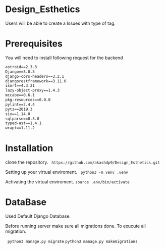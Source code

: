 # Design_Esthetics
Users will be able to create a Issues with type of tag.
# Prerequisites
You will need to install following request for the backend
``` asgiref==3.2.3
astroid==2.3.3
Django==3.0.3
django-cors-headers==3.2.1
djangorestframework==3.11.0
isort==4.3.21
lazy-object-proxy==1.4.3
mccabe==0.6.1
pkg-resources==0.0.0
pylint==2.4.4
pytz==2019.3
six==1.14.0
sqlparse==0.3.0
typed-ast==1.4.1
wrapt==1.11.2
```
# Installation
clone the repository.
``` https://github.com/akashdp9/Design_Esthetics.git```

Setting up your virtual enviroment.
``` python3 -m venv .venv```

Activating the virtual enviroment.
```source .env/bin/activate```

# DataBase

Used Default Django Database.

Before running server make sure all migrations done. To exucute all migration.

``` python3 manage.py migrate```
```python3 manage.py makemigrations```
